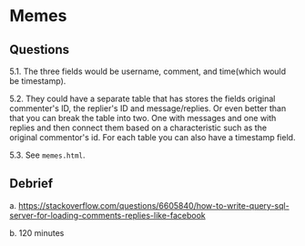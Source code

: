 # Memes

## Questions

5.1. The three fields would be username, comment, and time(which would be timestamp).


5.2. They could have a separate table that has stores the fields original commenter's ID, the replier's ID and message/replies.
Or even better than that you can break the table into two. One with messages and one with replies and then connect them based on a characteristic
such as the original commentor's id. For each table you can also have a timestamp field.

5.3. See `memes.html`.

## Debrief

a. https://stackoverflow.com/questions/6605840/how-to-write-query-sql-server-for-loading-comments-replies-like-facebook

b. 120 minutes
